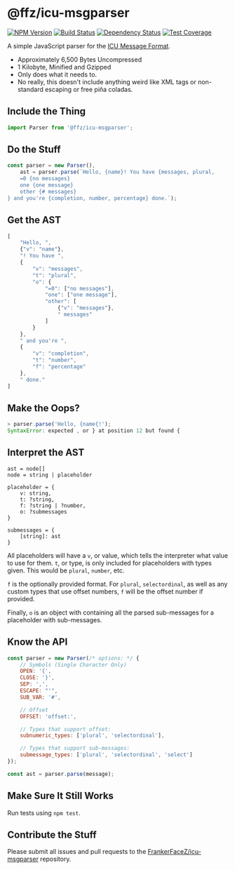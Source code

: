 # @ffz/icu-msgparser

[![NPM Version](https://img.shields.io/npm/v/@ffz/icu-msgparser.svg?style=flat)](https://npmjs.org/package/@ffz/icu-msgparser)
[![Build Status](https://img.shields.io/circleci/project/github/FrankerFaceZ/icu-msgparser.svg?style=flat)](https://circleci.com/gh/frankerfacez/icu-msgparser)
[![Dependency Status](https://img.shields.io/david/frankerfacez/icu-msgparser.svg?style=flat)](https://david-dm.org/frankerfacez/icu-msgparser)
[![Test Coverage](https://coveralls.io/repos/github/FrankerFaceZ/icu-msgparser/badge.svg?branch=master)](https://coveralls.io/github/FrankerFaceZ/icu-msgparser?branch=master)

A simple JavaScript parser for the [ICU Message Format](http://userguide.icu-project.org/formatparse/messages).

-   Approximately 6,500 Bytes Uncompressed
-   1 Kilobyte, Minified and Gzipped
-   Only does what it needs to.
-   No really, this doesn't include anything weird like XML tags or non-standard
    escaping or free piña coladas.


## Include the Thing

```javascript
import Parser from '@ffz/icu-msgparser';
```


## Do the Stuff

```javascript
const parser = new Parser(),
    ast = parser.parse(`Hello, {name}! You have {messages, plural,
    =0 {no messages}
    one {one message}
    other {# messages}
} and you're {completion, number, percentage} done.`);
```


## Get the AST

```javascript
[
    "Hello, ",
    {"v": "name"},
    "! You have ",
    {
        "v": "messages",
        "t": "plural",
        "o": {
            "=0": ["no messages"],
            "one": ["one message"],
            "other": [
                {"v": "messages"},
                " messages"
            ]
        }
    },
    " and you're ",
    {
        "v": "completion",
        "t": "number",
        "f": "percentage"
    },
    " done."
]
```


## Make the Oops?

```javascript
> parser.parse('Hello, {name{!');
SyntaxError: expected , or } at position 12 but found {
```


## Interpret the AST

```
ast = node[]
node = string | placeholder

placeholder = {
    v: string,
    t: ?string,
    f: ?string | ?number,
    o: ?submessages
}

submessages = {
    [string]: ast
}
```

All placeholders will have a `v`, or value, which tells the interpreter what
value to use for them. `t`, or type, is only included for placeholders with
types given. This would be `plural`, `number`, etc.

`f` is the optionally provided format. For `plural`, `selectordinal`, as well
as any custom types that use offset numbers, `f` will be the offset number
if provided.

Finally, `o` is an object with containing all the parsed sub-messages for a
placeholder with sub-messages.


## Know the API

```javascript
const parser = new Parser(/* options: */ {
    // Symbols (Single Character Only)
    OPEN: '{',
    CLOSE: '}',
    SEP: ',',
    ESCAPE: "'",
    SUB_VAR: '#',

    // Offset
    OFFSET: 'offset:',

    // Types that support offset:
    subnumeric_types: ['plural', 'selectordinal'],

    // Types that support sub-messages:
    submessage_types: ['plural', 'selectordinal', 'select']
});

const ast = parser.parse(message);
```


## Make Sure It Still Works

Run tests using `npm test`.


## Contribute the Stuff

Please submit all issues and pull requests to the [FrankerFaceZ/icu-msgparser](https://github.com/frankerfacez/icu-msgparser) repository.
